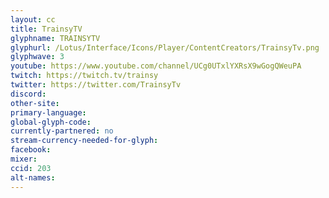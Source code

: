 ```yaml
---
layout: cc
title: TrainsyTV
glyphname: TRAINSYTV
glyphurl: /Lotus/Interface/Icons/Player/ContentCreators/TrainsyTv.png
glyphwave: 3
youtube: https://www.youtube.com/channel/UCg0UTxlYXRsX9wGogQWeuPA
twitch: https://twitch.tv/trainsy
twitter: https://twitter.com/TrainsyTv
discord:
other-site:
primary-language:
global-glyph-code:
currently-partnered: no
stream-currency-needed-for-glyph:
facebook:
mixer:
ccid: 203
alt-names:
---
```


